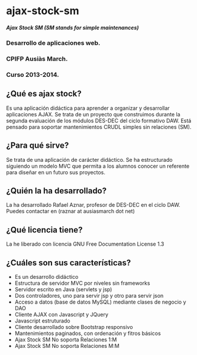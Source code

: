 ajax-stock-sm
=============

##### Ajax Stock SM (SM stands for simple maintenances)

### Desarrollo de aplicaciones web. 
### CPIFP Ausiàs March. 
### Curso 2013-2014.

## ¿Qué es ajax stock?
Es una aplicación didáctica para aprender a organizar y desarrollar aplicaciones AJAX. Se trata de un proyecto que construimos durante la segunda evaluación de los módulos DES-DEC del ciclo formativo DAW. Está pensado para soportar mantenimientos CRUDL simples sin relaciones (SM).

##  ¿Para qué sirve?
Se trata de una aplicación de carácter didáctico. Se ha estructurado siguiendo un modelo MVC que permita a los alumnos conocer un referente para diseñar en un futuro sus proyectos.

## ¿Quién la ha desarrollado?
La ha desarrollado Rafael Aznar, profesor de DES-DEC en el ciclo DAW. Puedes contactar en (raznar at ausiasmarch dot net)

## ¿Qué licencia tiene?
La he liberado con licencia GNU Free Documentation License 1.3

## ¿Cuáles son sus características?
* Es un desarrollo didáctico
* Estructura de servidor MVC por niveles sin frameworks
* Servidor escrito en Java (servlets y jsp)
* Dos controladores, uno para servir jsp y otro para servir json
* Acceso a datos (base de datos MySQL) mediante clases de negocio y DAO
* Cliente AJAX con Javascript y JQuery
* Javascript estruturado
* Cliente desarrollado sobre Bootstrap responsivo
* Mantenimientos paginados, con ordenación y fitros básicos
* Ajax Stock SM No soporta Relaciones 1:M
* Ajax Stock SM No soporta Relaciones M:M

